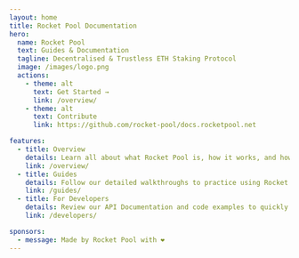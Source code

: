 ```yaml
---
layout: home
title: Rocket Pool Documentation
hero:
  name: Rocket Pool
  text: Guides & Documentation
  tagline: Decentralised & Trustless ETH Staking Protocol
  image: /images/logo.png
  actions:
    - theme: alt
      text: Get Started →
      link: /overview/
    - theme: alt
      text: Contribute
      link: https://github.com/rocket-pool/docs.rocketpool.net

features:
  - title: Overview
    details: Learn all about what Rocket Pool is, how it works, and how to use it with an easy-to-read series of articles.
    link: /overview/
  - title: Guides
    details: Follow our detailed walkthroughs to practice using Rocket Pool on the Prater test network, from staking ETH to running a node.
    link: /guides/
  - title: For Developers
    details: Review our API Documentation and code examples to quickly integrate your application with our protocol.
    link: /developers/

sponsors:
  - message: Made by Rocket Pool with ❤️
---
```

